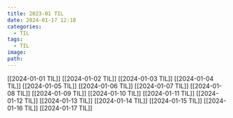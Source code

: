 ```yaml
---
title: 2023-01 TIL
date: 2024-01-17 12:18
categories:
  - TIL
tags:
  - TIL
image: 
path:
---
```

[[2024-01-01 TIL]]
[[2024-01-02 TIL]]
[[2024-01-03 TIL]]
[[2024-01-04 TIL]]
[[2024-01-05 TIL]]
[[2024-01-06 TIL]]
[[2024-01-07 TIL]]
[[2024-01-08 TIL]]
[[2024-01-09 TIL]]
[[2024-01-10 TIL]]
[[2024-01-11 TIL]]
[[2024-01-12 TIL]]
[[2024-01-13 TIL]]
[[2024-01-14 TIL]]
[[2024-01-15 TIL]]
[[2024-01-16 TIL]]
[[2024-01-17 TIL]]